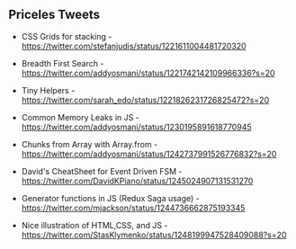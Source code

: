 ## Priceles Tweets

- CSS Grids for stacking - https://twitter.com/stefanjudis/status/1221611004481720320
- Breadth First Search - https://twitter.com/addyosmani/status/1221742142109966336?s=20
- Tiny Helpers - https://twitter.com/sarah_edo/status/1221826231726825472?s=20
- Common Memory Leaks in JS - https://twitter.com/addyosmani/status/1230195891618770945

- Chunks from Array with Array.from - https://twitter.com/addyosmani/status/1242737991526776832?s=20

- David's CheatSheet for Event Driven FSM - https://twitter.com/DavidKPiano/status/1245024907131531270


- Generator functions in JS (Redux Saga usage) - https://twitter.com/mjackson/status/1244736662875193345

- Nice illustration of HTML,CSS, and JS - https://twitter.com/StasKlymenko/status/1248199947528409088?s=20
